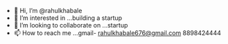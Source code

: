- 👋 Hi, I’m @rahulkhabale
- 👀 I’m interested in ...building a startup
- 💞️ I’m looking to collaborate on ...startup
- 📫 How to reach me ...gmail- rahulkhabale676@gmail.com 8898424444

<!---
rahulkhabale676/rahulkhabale676 is a ✨ special ✨ repository because its `README.md` (this file) appears on your GitHub profile.
You can click the Preview link to take a look at your changes.
--->
